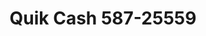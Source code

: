 ---
f_zip-code: 65536
f_state-code: MO
title: Quik Cash 587-25559
f_phone: 417-532-1050
f_city-only: Lebanon
f_address: 226 S Jefferson Ave Lebanon
f_location-unique-id: '25559'
slug: quik-cash-587-25559
updated-on: '2024-05-30T13:46:58.046Z'
created-on: '2024-05-30T13:36:59.803Z'
published-on: '2024-05-30T13:54:32.469Z'
f_city-state: cms/city/lebanon-mo.md
f_company: cms/company/quik-cash-587.md
f_state: cms/state/missouri.md
layout: '[payday-loan].html'
tags: payday-loan
---